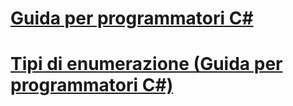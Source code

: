 # [Guida per programmatori C#](index.md)
# [Tipi di enumerazione (Guida per programmatori C#)](enumeration-types.md)
